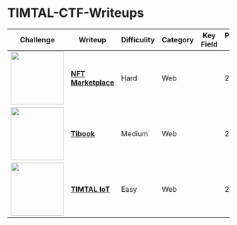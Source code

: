# TIMTAL-CTF-Writeups

| Challenge | Writeup | Difficulity | Category | Key Field | Published At |
| --- | --- | --- | --- | --- | --- |
| <img src="https://github.com/wasny0ps/TIMTAL-CTF-Writeups/blob/main/src/nftmarketplace.png" height="120"> |[**NFT Marketplace**](https://github.com/wasny0ps/TIMTAL-CTF-Writeups/tree/main/2022/NFT%20Marketplace)|Hard|Web|| 2022 |
| <img src="https://github.com/wasny0ps/TIMTAL-CTF-Writeups/blob/main/src/tibook.png" height="120"> | [**Tibook**](https://github.com/wasny0ps/TIMTAL-CTF-Writeups/tree/main/2022/Tibook) |Medium|Web||2022|
| <img src="https://github.com/wasny0ps/TIMTAL-CTF-Writeups/blob/main/src/timtaliot.png" height="120"> | [**TIMTAL IoT**](https://github.com/wasny0ps/TIMTAL-CTF-Writeups/tree/main/2022/TIMTAL%20IoT) | Easy |Web|| 2022 |
